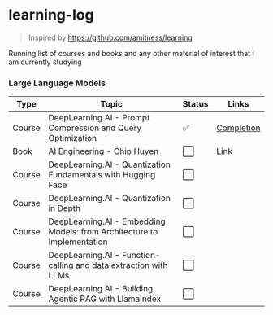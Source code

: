# learning-log
> Inspired by https://github.com/amitness/learning 

Running list of courses and books and any other material of interest that I am currently studying

### Large Language Models

| Type     | Topic                                                                     |  Status  | Links                      |
| -------- | ------------------------------------------------------------------------- | -------- | -------------------------- |
| Course   | DeepLearning.AI - Prompt Compression and Query Optimization               |    ✅    | [Completion](https://learn.deeplearning.ai/accomplishments/8665767e-b2d2-4ce1-95ad-4f94216c26dc?usp=sharing)
| Book     | AI Engineering - Chip Huyen                                               |    ⬜    | [Link](https://www.oreilly.com/library/view/ai-engineering/9781098166298/)
| Course   | DeepLearning.AI - Quantization Fundamentals with Hugging Face             |    ⬜    | 
| Course   | DeepLearning.AI - Quantization in Depth                                   |    ⬜    | 
| Course   | DeepLearning.AI - Embedding Models: from Architecture to Implementation   |    ⬜    | 
| Course   | DeepLearning.AI - Function-calling and data extraction with LLMs          |    ⬜    | 
| Course   | DeepLearning.AI - Building Agentic RAG with LlamaIndex                    |    ⬜    | 
